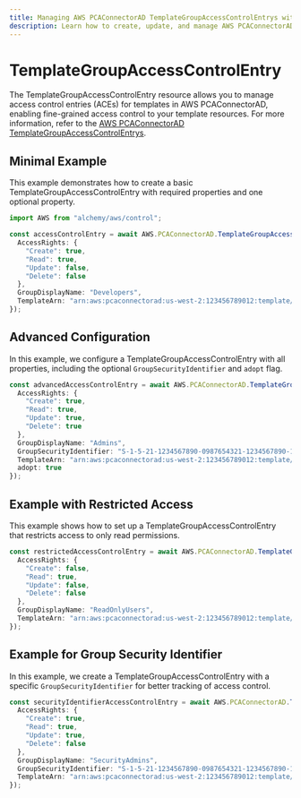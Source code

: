 ```yaml
---
title: Managing AWS PCAConnectorAD TemplateGroupAccessControlEntrys with Alchemy
description: Learn how to create, update, and manage AWS PCAConnectorAD TemplateGroupAccessControlEntrys using Alchemy Cloud Control.
---
```


# TemplateGroupAccessControlEntry

The TemplateGroupAccessControlEntry resource allows you to manage access control entries (ACEs) for templates in AWS PCAConnectorAD, enabling fine-grained access control to your template resources. For more information, refer to the [AWS PCAConnectorAD TemplateGroupAccessControlEntrys](https://docs.aws.amazon.com/pcaconnectorad/latest/userguide/).

## Minimal Example

This example demonstrates how to create a basic TemplateGroupAccessControlEntry with required properties and one optional property.

```ts
import AWS from "alchemy/aws/control";

const accessControlEntry = await AWS.PCAConnectorAD.TemplateGroupAccessControlEntry("basicAccessControlEntry", {
  AccessRights: {
    "Create": true,
    "Read": true,
    "Update": false,
    "Delete": false
  },
  GroupDisplayName: "Developers",
  TemplateArn: "arn:aws:pcaconnectorad:us-west-2:123456789012:template/DevCertTemplate"
});
```

## Advanced Configuration

In this example, we configure a TemplateGroupAccessControlEntry with all properties, including the optional `GroupSecurityIdentifier` and `adopt` flag.

```ts
const advancedAccessControlEntry = await AWS.PCAConnectorAD.TemplateGroupAccessControlEntry("advancedAccessControlEntry", {
  AccessRights: {
    "Create": true,
    "Read": true,
    "Update": true,
    "Delete": true
  },
  GroupDisplayName: "Admins",
  GroupSecurityIdentifier: "S-1-5-21-1234567890-0987654321-1234567890-1001",
  TemplateArn: "arn:aws:pcaconnectorad:us-west-2:123456789012:template/AdminCertTemplate",
  adopt: true
});
```

## Example with Restricted Access

This example shows how to set up a TemplateGroupAccessControlEntry that restricts access to only read permissions.

```ts
const restrictedAccessControlEntry = await AWS.PCAConnectorAD.TemplateGroupAccessControlEntry("restrictedAccessControlEntry", {
  AccessRights: {
    "Create": false,
    "Read": true,
    "Update": false,
    "Delete": false
  },
  GroupDisplayName: "ReadOnlyUsers",
  TemplateArn: "arn:aws:pcaconnectorad:us-west-2:123456789012:template/ReadOnlyCertTemplate"
});
```

## Example for Group Security Identifier

In this example, we create a TemplateGroupAccessControlEntry with a specific `GroupSecurityIdentifier` for better tracking of access control.

```ts
const securityIdentifierAccessControlEntry = await AWS.PCAConnectorAD.TemplateGroupAccessControlEntry("securityIdentifierAccessControlEntry", {
  AccessRights: {
    "Create": true,
    "Read": true,
    "Update": true,
    "Delete": false
  },
  GroupDisplayName: "SecurityAdmins",
  GroupSecurityIdentifier: "S-1-5-21-1234567890-0987654321-1234567890-1002",
  TemplateArn: "arn:aws:pcaconnectorad:us-west-2:123456789012:template/SecurityCertTemplate"
});
```